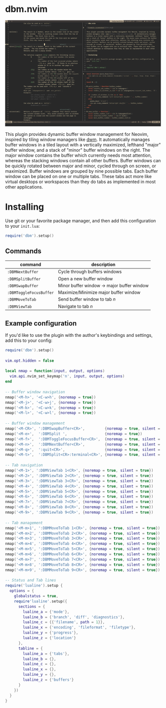 # dbm.nvim

![Example screenshot](dbm.png)

This plugin provides dynamic buffer window management for Neovim, inspired by
tiling window managers like [dwm](https://dwm.suckless.org). It automatically
manages buffer windows in a tiled layout with a vertically maximized, lefthand
"major" buffer window, and a stack of "minor" buffer windows on the right. The
major window contains the buffer which currently needs most attention, whereas
the stacking windows contain all other buffers. Buffer windows can be quickly
rotated between major and minor, cycled through on screen, or maximized. Buffer
windows are grouped by nine possible tabs. Each buffer window can be placed on
one or multiple tabs. These tabs act more like virtual desktops or workspaces
than they do tabs as implemented in most other applications.

# Installing

Use git or your favorite package manager, and then add this configuration to
your `init.lua`:

```lua
require('dbm').setup()
```

## Commands

| command                | description                               |
|------------------------|-------------------------------------------|
|`:DBMNextBuffer`        | Cycle through buffers windows             |
|`:DBMSplitBuffer`       | Open a new buffer window                  |
|`:DBMSwapBuffer`        | Minor buffer window → major buffer window |
|`:DBMToggleFocusBuffer` | Maximize/Minimize major buffer window     |
|`:DBMMoveToTab`         | Send buffer window to tab _n_             |
|`:DBMViewTab`           | Navigate to tab _n_                       |

## Example configuration

If you'd like to use the plugin with the author's keybindings and settings,
add this to your config:

```lua
require('dbm').setup()

vim.opt.hidden = false

local nmap = function(input, output, options)
  vim.api.nvim_set_keymap('n', input, output, options)
end

-- Buffer window navigation
nmap('<M-h>', '<C-w>h', {noremap = true})
nmap('<M-j>', '<C-w>j', {noremap = true})
nmap('<M-k>', '<C-w>k', {noremap = true})
nmap('<M-l>', '<C-w>l', {noremap = true})

-- Buffer window management
nmap('<M-CR>', ':DBMSwapBuffer<CR>',         {noremap = true, silent = true})
nmap('<M-e>',  ':DBMSplit ',                 {noremap = true})
nmap('<M-f>',  ':DBMToggleFocusBuffer<CR>',  {noremap = true, silent = true})
nmap('<M-n>',  ':DBMNextBuffer<CR>',         {noremap = true, silent = true})
nmap('<M-q>',  ':quit<CR>',                  {noremap = true, silent = true})
nmap('<M-t>',  ':DBMSplit<CR>:terminal<CR>', {noremap = true, silent = true})

-- Tab navigation
nmap('<M-1>', ':DBMViewTab 1<CR>', {noremap = true, silent = true})
nmap('<M-2>', ':DBMViewTab 2<CR>', {noremap = true, silent = true})
nmap('<M-3>', ':DBMViewTab 3<CR>', {noremap = true, silent = true})
nmap('<M-4>', ':DBMViewTab 4<CR>', {noremap = true, silent = true})
nmap('<M-5>', ':DBMViewTab 5<CR>', {noremap = true, silent = true})
nmap('<M-6>', ':DBMViewTab 6<CR>', {noremap = true, silent = true})
nmap('<M-7>', ':DBMViewTab 7<CR>', {noremap = true, silent = true})
nmap('<M-8>', ':DBMViewTab 8<CR>', {noremap = true, silent = true})
nmap('<M-9>', ':DBMViewTab 9<CR>', {noremap = true, silent = true})

-- Tab management
nmap('<M-m>1', ':DBMMoveToTab 1<CR>', {noremap = true, silent = true})
nmap('<M-m>2', ':DBMMoveToTab 2<CR>', {noremap = true, silent = true})
nmap('<M-m>3', ':DBMMoveToTab 3<CR>', {noremap = true, silent = true})
nmap('<M-m>4', ':DBMMoveToTab 4<CR>', {noremap = true, silent = true})
nmap('<M-m>5', ':DBMMoveToTab 5<CR>', {noremap = true, silent = true})
nmap('<M-m>6', ':DBMMoveToTab 6<CR>', {noremap = true, silent = true})
nmap('<M-m>7', ':DBMMoveToTab 7<CR>', {noremap = true, silent = true})
nmap('<M-m>8', ':DBMMoveToTab 8<CR>', {noremap = true, silent = true})
nmap('<M-m>9', ':DBMMoveToTab 9<CR>', {noremap = true, silent = true})

-- Status and Tab lines
require('lualine').setup {
  options = {
    globalstatus = true,
    require'lualine'.setup({
      sections = {
        lualine_a = {'mode'},
        lualine_b = {'branch', 'diff', 'diagnostics'},
        lualine_c = {{'filename', path = 1}},
        lualine_x = {'encoding', 'fileformat', 'filetype'},
        lualine_y = {'progress'},
        lualine_z = {'location'}
      },
      tabline = {
        lualine_a = {'tabs'},
        lualine_b = {},
        lualine_c = {},
        lualine_x = {},
        lualine_y = {},
        lualine_z = {'buffers'}
      }
    })
  }
}
```

